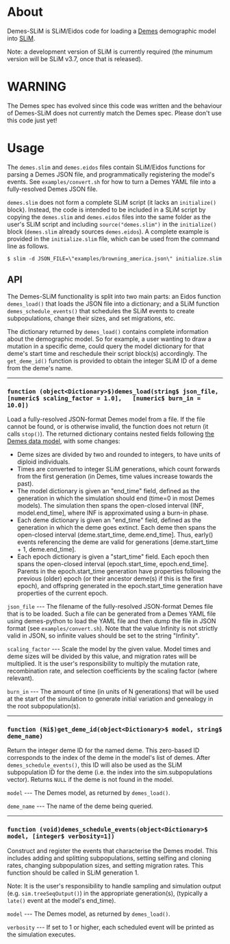 # About

Demes-SLiM is SLiM/Eidos code for loading a
[Demes](https://popsim-consortium.github.io/demes-spec-docs/)
demographic model into
[SLiM](https://messerlab.org/slim/).

Note: a development version of SLiM is currently required (the minumum
version will be SLiM v3.7, once that is released).

# WARNING

The Demes spec has evolved since this code was written and the behaviour
of Demes-SLiM does not currently match the Demes spec. Please don't use
this code just yet!

# Usage

The `demes.slim` and `demes.eidos` files contain SLiM/Eidos functions for
parsing a Demes JSON file, and programmatically registering the model's events.
See `examples/convert.sh` for how to turn a Demes YAML file into a
fully-resolved Demes JSON file.

`demes.slim` does not form a complete SLiM script (it lacks an
`initialize()` block). Instead, the code is intended to be included in a
SLiM script by copying the `demes.slim` and `demes.eidos` files into the same
folder as the user's SLiM script and including `source("demes.slim")` in the
`initialize()` block (`demes.slim` already sources `demes.eidos`).
A complete example is provided in the `initialize.slim` file,
which can be used from the command line as follows.

```
$ slim -d JSON_FILE=\"examples/browning_america.json\" initialize.slim
```

## API

The Demes-SLiM functionality is split into two main parts: an Eidos function
`demes_load()` that loads the JSON file into a dictionary; and a SLiM function
`demes_schedule_events()` that schedules the SLiM events to create
subpopulations, change their sizes, and set migrations, etc.

The dictionary returned by `demes_load()` contains complete information about
the demographic model. So for example, a user wanting to draw a mutation in a
specific deme, could query the model dictionary for that deme's start time and
reschedule their script block(s) accordingly. The `get_deme_id()` function is
provided to obtain the integer SLiM ID of a deme from the deme's name.


---
### `function (object<Dictionary>$)demes_load(string$ json_file, [numeric$ scaling_factor = 1.0],	[numeric$ burn_in = 10.0])`

  Load a fully-resolved JSON-format Demes model from a file.
  If the file cannot be found, or is otherwise invalid, the function does not
  return (it calls `stop()`).
  The returned dictionary contains nested fields following
  [the Demes data model](https://popsim-consortium.github.io/demes-spec-docs/),
  with some changes:

  * Deme sizes are divided by two and rounded to integers, to have units of
    diploid individuals.
  * Times are converted to integer SLiM generations, which count forwards from
    the first generation (in Demes, time values increase towards the past).
  * The model dictionary is given an "end_time" field, defined as the generation
    in which the simulation should end (time=0 in most Demes models).
    The simulation then spans the open-closed interval (INF, model.end_time],
    where INF is approximated using a burn-in phase.
  * Each deme dictionary is given an "end_time" field, defined as the generation
    in which the deme goes extinct. Each deme then spans the open-closed
    interval (deme.start_time, deme.end_time]. Thus, early() events referencing
    the deme are valid for generations [deme.start_time + 1, deme.end_time].
  * Each epoch dictionary is given a "start_time" field. Each epoch then spans the
    open-closed interval (epoch.start_time, epoch.end_time].
    Parents in the epoch.start_time generation have properties following the
    previous (older) epoch (or their ancestor deme(s) if this is the first
    epoch), and offspring generated in the epoch.start_time generation have
    properties of the current epoch.

  `json_file` --- The filename of the fully-resolved JSON-format Demes
    file that is to be loaded. Such a file can be generated from a Demes
    YAML file using demes-python to load the YAML file and then dump the
    file in JSON format (see `examples/convert.sh`).
    Note that the value Infinity is not strictly valid in JSON, so infinite
    values should be set to the string "Infinity".

  `scaling_factor` --- Scale the model by the given value. Model times
    and deme sizes will be divided by this value, and migration rates
    will be multiplied. It is the user's responsibility to multiply
    the mutation rate, recombination rate, and selection coefficients
    by the scaling factor (where relevant).

  `burn_in` --- The amount of time (in units of N generations) that will
    be used at the start of the simulation to generate initial variation
    and genealogy in the root subpopulation(s).

---
### `function (Ni$)get_deme_id(object<Dictionary>$ model, string$ deme_name)`

  Return the integer deme ID for the named deme. This zero-based ID
  corresponds to the index of the deme in the model's list of demes.
  After `demes_schedule_events()`, this ID will also be used as the SLiM
  subpopulation ID for the deme (i.e. the index into the sim.subpopulations
  vector). Returns `NULL` if the deme is not found in the model.

  `model` --- The Demes model, as returned by `demes_load()`.

  `deme_name` --- The name of the deme being queried.

---
### `function (void)demes_schedule_events(object<Dictionary>$ model, [integer$ verbosity=1])`

  Construct and register the events that characterise the Demes model.
  This includes adding and splitting subpopulations, setting selfing
  and cloning rates, changing subpopulation sizes, and setting migration
  rates. This function should be called in SLiM generation 1.
  
  Note: It is the user's responsibility to handle sampling and simulation
  output (e.g. `sim.treeSeqOutput()`) in the appropriate generation(s),
  (typically a `late()` event at the model's end_time).

  `model` --- The Demes model, as returned by `demes_load()`.

  `verbosity` --- If set to 1 or higher, each scheduled event will be printed
    as the simulation executes.
